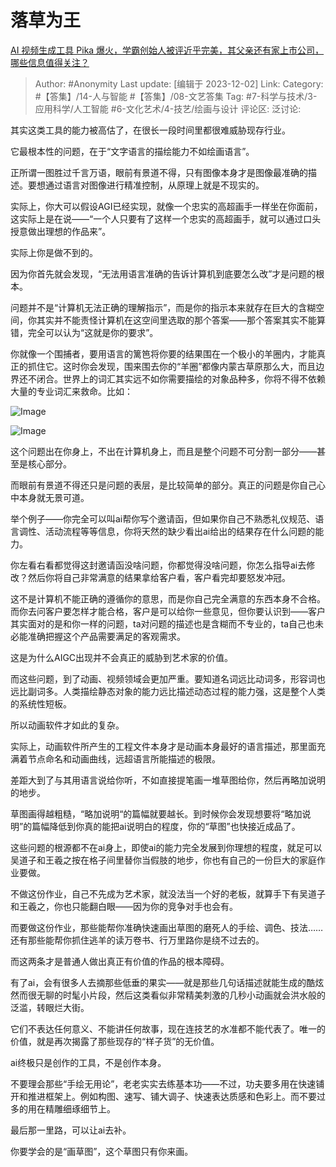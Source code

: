 # 落草为王
[AI 视频生成工具 Pika 爆火，学霸创始人被评近乎完美，其父亲还有家上市公司，哪些信息值得关注？](https://www.zhihu.com/question/632699482/answer/3310345691)

> Author: #Anonymity
> Last update: [编辑于 2023-12-02]
> Link:
> Category:  #【答集】/14-人与智能 #【答集】/08-文艺答集
> Tag: #7-科学与技术/3-应用科学/人工智能 #6-文化艺术/4-技艺/绘画与设计
> 评论区:
> 泛讨论:

其实这类工具的能力被高估了，在很长一段时间里都很难威胁现存行业。

它最根本性的问题，在于“文字语言的描绘能力不如绘画语言”。

正所谓一图胜过千言万语，眼前有景道不得，只有图像本身才是图像最准确的描述。要想通过语言对图像进行精准控制，从原理上就是不现实的。

实际上，你大可以假设AGI已经实现，就像一个忠实的高超画手一样坐在你面前，这实际上是在说——“一个人只要有了这样一个忠实的高超画手，就可以通过口头授意做出理想的作品来”。

实际上你是做不到的。

因为你首先就会发现，“无法用语言准确的告诉计算机到底要怎么改”才是问题的根本。

问题并不是“计算机无法正确的理解指示”，而是你的指示本来就存在巨大的含糊空间，你其实并不能责怪计算机在这空间里选取的那个答案——那个答案其实不能算错，完全可以认为“这就是你的要求”。

你就像一个围捕者，要用语言的篱笆将你要的结果围在一个极小的羊圈内，才能真正的抓住它。这时你会发现，围来围去你的“羊圈”都像内蒙古草原那么大，而且边界还不闭合。世界上的词汇其实远不如你需要描绘的对象品种多，你将不得不依赖大量的专业词汇来救命。比如：

![Image](https://picx.zhimg.com/50/v2-7cc854dbf95bb3700fda91dcfd24d161_720w.jpg?source=1940ef5c)

![Image](https://pic1.zhimg.com/50/v2-626e9849bd303ea15a07bb2e178a238d_720w.jpg?source=1940ef5c)

这个问题出在你身上，不出在计算机身上，而且是整个问题不可分割一部分——甚至是核心部分。

而眼前有景道不得还只是问题的表层，是比较简单的部分。真正的问题是你自己心中本身就无景可道。

举个例子——你完全可以叫ai帮你写个邀请函，但如果你自己不熟悉礼仪规范、语言调性、活动流程等等信息，你将天然的缺少看出ai给出的结果存在什么问题的能力。

你左看右看都觉得这封邀请函没啥问题，你都觉得没啥问题，你怎么指导ai去修改？然后你将自己非常满意的结果拿给客户看，客户看完却要怒发冲冠。

这不是计算机不能正确的遵循你的意思，而是你自己完全满意的东西本身不合格。而你去问客户要怎样才能合格，客户是可以给你一些意见，但你要认识到——客户其实面对的是和你一样的问题，ta对问题的描述也是含糊而不专业的，ta自己也未必能准确把握这个产品需要满足的客观需求。

这是为什么AIGC出现并不会真正的威胁到艺术家的价值。

而这些问题，到了动画、视频领域会更加严重。要知道名词远比动词多，形容词也远比副词多。人类描绘静态对象的能力远比描述动态过程的能力强，这是整个人类的系统性短板。

所以动画软件才如此的复杂。

实际上，动画软件所产生的工程文件本身才是动画本身最好的语言描述，那里面充满着节点命名和动画曲线，远超语言所能描述的极限。

差距大到了与其用语言说给你听，不如直接提笔画一堆草图给你，然后再略加说明的地步。

草图画得越粗糙，“略加说明“的篇幅就要越长。到时候你会发现想要将“略加说明”的篇幅降低到你真的能把ai说明白的程度，你的“草图”也快接近成品了。

这些问题的根源都不在ai身上，即使ai的能力完全发展到你理想的程度，就足可以吴道子和王羲之按在格子间里替你当假肢的地步，你也有自己的一份巨大的家庭作业要做。

不做这份作业，自己不先成为艺术家，就没法当一个好的老板，就算手下有吴道子和王羲之，你也只能翻白眼——因为你的竞争对手也会有。

而要做这份作业，那些能帮你准确快速画出草图的磨死人的手绘、调色、技法……还有那些能帮你抓住逃羊的读万卷书、行万里路你是绕不过去的。

而这两条才是普通人做出真正有价值的作品的根本障碍。

有了ai，会有很多人去摘那些低垂的果实——就是那些几句话描述就能生成的酷炫然而很无聊的时髦小片段，然后这类看似非常精美刺激的几秒小动画就会洪水般的泛滥，转眼烂大街。

它们不表达任何意义、不能讲任何故事，现在连技艺的水准都不能代表了。唯一的价值，就是再次揭露了那些现存的“样子货”的无价值。

ai终极只是创作的工具，不是创作本身。

不要理会那些“手绘无用论”，老老实实去练基本功——不过，功夫要多用在快速铺开和推进框架上。例如构图、速写、铺大调子、快速表达质感和色彩上。而不要过多的用在精雕细琢细节上。

最后那一里路，可以让ai去补。

你要学会的是“画草图”，这个草图只有你来画。
